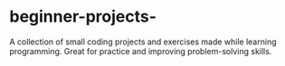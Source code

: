 # beginner-projects-
A collection of small coding projects and exercises made while learning programming. Great for practice and improving problem-solving skills.
